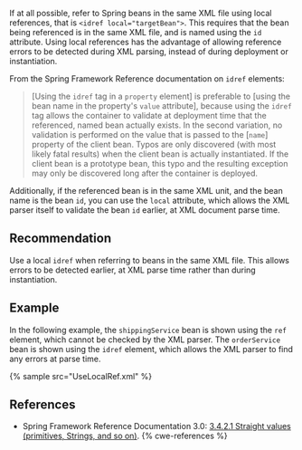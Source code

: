 If at all possible, refer to Spring beans in the same XML file using local references, that is `<idref local="targetBean">`. This requires that the bean being referenced is in the same XML file, and is named using the `id` attribute. Using local references has the advantage of allowing reference errors to be detected during XML parsing, instead of during deployment or instantiation.

From the Spring Framework Reference documentation on `idref` elements:

> \[Using the `idref` tag in a `property` element\] is preferable to \[using the bean name in the property's `value` attribute\], because using the `idref` tag allows the container to validate at deployment time that the referenced, named bean actually exists. In the second variation, no validation is performed on the value that is passed to the \[`name`\] property of the client bean. Typos are only discovered (with most likely fatal results) when the client bean is actually instantiated. If the client bean is a prototype bean, this typo and the resulting exception may only be discovered long after the container is deployed.

Additionally, if the referenced bean is in the same XML unit, and the bean name is the bean `id`, you can use the `local` attribute, which allows the XML parser itself to validate the bean `id` earlier, at XML document parse time.


## Recommendation
Use a local `idref` when referring to beans in the same XML file. This allows errors to be detected earlier, at XML parse time rather than during instantiation.


## Example
In the following example, the `shippingService` bean is shown using the `ref` element, which cannot be checked by the XML parser. The `orderService` bean is shown using the `idref` element, which allows the XML parser to find any errors at parse time.

{% sample src="UseLocalRef.xml" %}

## References
* Spring Framework Reference Documentation 3.0: [3.4.2.1 Straight values (primitives, Strings, and so on)](http://static.springsource.org/spring/docs/3.0.x/spring-framework-reference/html/beans.html#beans-value-element).
{% cwe-references %}
